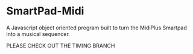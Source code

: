 # SmartPad-Midi
A Javascript object oriented program built to turn the MidiPlus Smartpad into a musical sequencer.

PLEASE CHECK OUT THE TIMING BRANCH
